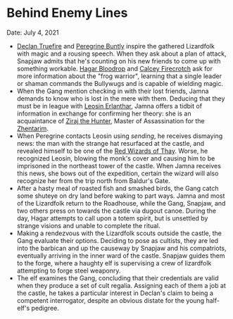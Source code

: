 # Behind Enemy Lines

Date: July 4, 2021

- [Declan Truefire](../Characters/Declan%20Truefire/%21index.md) and [Peregrine Buntly](../Characters/Peregrine%20Buntly/%21index.md) inspire the gathered Lizardfolk with magic and a rousing speech. When they ask about a plan of attack, Snapjaw admits that he's counting on his new friends to come up with something workable. [Hagar Bloodrop](../Characters/Hagar%20Bloodrop/%21index.md) and [Calcey Firecrotch](../Characters/Calcey%20Firecrotch/%21index.md) ask for more information about the "frog warrior", learning that a single leader or shaman commands the Bullywugs and is capable of wielding magic.
- When the Gang mention checking in with their lost friends, Jamna demands to know who is lost in the mere with them. Deducing that they must be in league with [Leosin Erlanthar](../Characters/Leosin%20Erlanthar.md), Jamna offers a tidbit of information in exchange for confirming her theory: she is an acquaintance of [Ziraj the Hunter](../Characters/Ziraj%20the%20Hunter.md), Master of Assassination for the [Zhentarim](../Factions/Zhentarim.md).
- When Peregrine contacts Leosin using *sending*, he receives dismaying news: the man with the strange hat resurfaced at the castle, and revealed himself to be one of the [Red Wizards of Thay](../Factions/Red%20Wizards%20of%20Thay.md). Worse, he recognized Leosin, blowing the monk's cover and causing him to be imprisoned in the northeast tower of the castle. When Jamna receives this news, she bows out of the expedition, certain the wizard will also recognize her from the trip north from Baldur's Gate.
- After a hasty meal of roasted fish and smashed birds, the Gang catch some shuteye on dry land before waking to part ways. Jamna and most of the Lizardfolk return to the Roadhouse, while the Gang, Snapjaw, and two others press on towards the castle via dugout canoe. During the day, Hagar attempts to call upon a totem spirit, but is unsettled by strange visions and unable to complete the ritual.
- Making a rendezvous with the Lizardfolk scouts outside the castle, the Gang evaluate their options. Deciding to pose as cultists, they are led into the barbican and up the causeway by Snapjaw and his compatriots, eventually arriving in the inner ward of the castle. Snapjaw guides them to the forge, where a haughty elf is supervising a crew of lizardfolk attempting to forge steel weaponry.
- The elf examines the Gang, concluding that their credentials are valid when they produce a set of cult regalia. Assigning each of them a job at the castle, he takes a particular interest in Declan's claim to being a competent interrogator, despite an obvious distate for the young half-elf's pedigree.